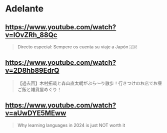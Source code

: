 # Adelante

## https://www.youtube.com/watch?v=lOvZRh_88Qc 

> Directo especial: Sempere os cuenta su viaje a Japón 🇯🇵 

## https://www.youtube.com/watch?v=2D8hb89EdrQ 

> 【過去回】木村拓哉と森山直太朗がぶら〜り散歩！行きつけのお店でお昼ご飯と雑貨屋めぐり！ 

## https://www.youtube.com/watch?v=aUwDYE5MEww

> Why learning languages in 2024 is just NOT worth it 

